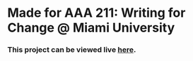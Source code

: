 # Made for AAA 211: Writing for Change @ Miami University

### This project can be viewed live [here](https://programmer2514.github.io/MiamiOH-AAA211-Final-Project/public/).
